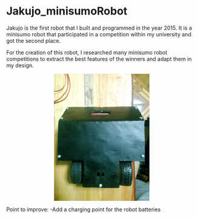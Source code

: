 # Jakujo_minisumoRobot
Jakujo is the first robot that I built and programmed in the year 2015. It is a minisumo robot that participated in a competition within my university and got the second place.

For the creation of this robot, I researched many minisumo robot competitions to extract the best features of the winners and adapt them in my design.  


<img title="a title" alt="Alt text" src="/Images/20151202_010722.jpg" style="width:400px; height:auto;display: block;
margin-left: auto;
margin-right: auto;
width: 50%;">

Point to improve: 
  -Add a charging point for the robot batteries

